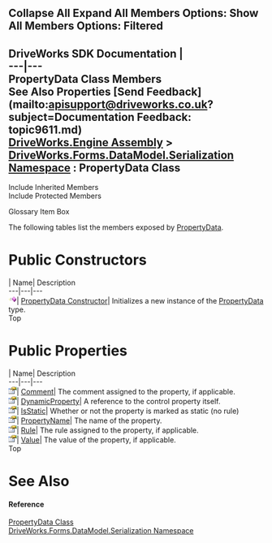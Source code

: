 Collapse All Expand All Members Options: Show All  Members Options: Filtered   
---  
DriveWorks SDK Documentation  |   
---|---  
PropertyData Class Members   
See Also Properties [Send Feedback](mailto:apisupport@driveworks.co.uk?subject=Documentation Feedback: topic9611.md)  
[DriveWorks.Engine Assembly](topic2156.md) > [DriveWorks.Forms.DataModel.Serialization Namespace](topic9591.md) : PropertyData Class  
---  
  
Include Inherited Members    
Include Protected Members  


Glossary Item Box

The following tables list the members exposed by [PropertyData](topic9611.md).

# Public Constructors

| Name| Description  
---|---|---  
![Public Constructor](dotnetimages/publicConstructor.gif)| [PropertyData Constructor](topic9618.md)| Initializes a new instance of the [PropertyData](topic9611.md) type.   
Top

# Public Properties

| Name| Description  
---|---|---  
![Public Property](dotnetimages/publicProperty.gif)| [Comment](topic9619.md)| The comment assigned to the property, if applicable.   
![Public Property](dotnetimages/publicProperty.gif)| [DynamicProperty](topic9620.md)| A reference to the control property itself.   
![Public Property](dotnetimages/publicProperty.gif)| [IsStatic](topic9621.md)| Whether or not the property is marked as static (no rule)   
![Public Property](dotnetimages/publicProperty.gif)| [PropertyName](topic9622.md)| The name of the property.   
![Public Property](dotnetimages/publicProperty.gif)| [Rule](topic9623.md)| The rule assigned to the property, if applicable.   
![Public Property](dotnetimages/publicProperty.gif)| [Value](topic9624.md)| The value of the property, if applicable.   
Top

# See Also

#### Reference

[PropertyData Class](topic9611.md)   
[DriveWorks.Forms.DataModel.Serialization Namespace](topic9591.md)



